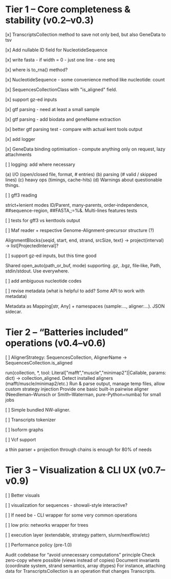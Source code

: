 # Tier 1 – Core completeness & stability (v0.2–v0.3)

[x] TranscriptsCollection method to save not only bed, but also GeneData to tsv

[x] Add nullable ID field for NucleotideSequence

[x] write fasta - if width = 0 - just one line - one seq

[x] where is to_rna() method?

[x] NucleotideSequence - some convenience method like nucleotide: count

[x] SequencesCollectionClass with "is_aligned" field.

[x] support gz-ed inputs

[x] gtf parsing - need at least a small sample

[x] gtf parsing - add biodata and geneName extraction 

[x] better gtf parsing test - compare with actual kent tools output

[x] add logger

[x] GeneData binding optimisation - compute anything only on request, lazy attachments

[ ] logging: add where necessary

(a) I/O (open/closed file, format, # entries)
(b) parsing (# valid / skipped lines)
(c) heavy ops (timings, cache-hits)
(d) Warnings about questionable things.


[ ] gff3 reading

strict+lenient modes
ID/Parent, many-parents, order‑independence, ##sequence-region, ##FASTA,;=%&.
Multi-lines features tests

[ ] tests for gff3 vs kenttools output

[ ] Maf reader + respective Genome-Alignment-precursor structure (?)

AlignmentBlocks{seqid, start, end, strand, srcSize, text} -> project(interval) -> list[ProjectedInterval]?

[ ] support gz-ed inputs, but this time good

Shared open_auto(path_or_buf, mode) supporting .gz, .bgz, file‑like, Path, stdin/stdout.
Use everywhere.

[ ] add ambiguous nucleotide codes

[ ] revise metadata (what is helpful to add? Some API to work with metadata)

 Metadata as Mapping[str, Any] + namespaces (sample:…, aligner:…). JSON sidecar.

# Tier 2 – “Batteries included” operations (v0.4–v0.6)

[ ] AlignerStrategy: SequencesCollection, AlignerName -> SequencesCollection.is_aligned

run(collection, *, tool: Literal["mafft","muscle","minimap2"]|Callable, params: dict) -> collection_aligned.
Detect installed aligners (mafft/muscle/minimap2/etc.)
Run & parse output, manage temp files, allow custom strategy injection
Provide one basic built-in pairwise aligner (Needleman–Wunsch or Smith–Waterman, pure-Python+numba) for small jobs

[ ] Simple bundled NW-aligner.

[ ] Transcripts tokenizer

[ ] Isoform graphs

[ ] Vcf support

a thin parser + projection through chains is enough for 80% of needs

# Tier 3 – Visualization & CLI UX (v0.7–v0.9)

[ ] Better visuals

[ ] visualization for sequences - showali-style interactive?

[ ] If need be - CLI wrapper for some very common operations

[ ] low prio: networks wrapper for trees

[ ] execution layer (extendable, strategy pattern, slurm/nextflow/etc)

[ ] Performance policy (pre-1.0)

Audit codebase for “avoid unnecessary computations” principle
Check zero-copy where possible (views instead of copies)
Document invariants (coordinate system, strand semantics, array dtypes)
For instance, attaching data for TranscriptsCollection is an operation that changes Transcripts.
